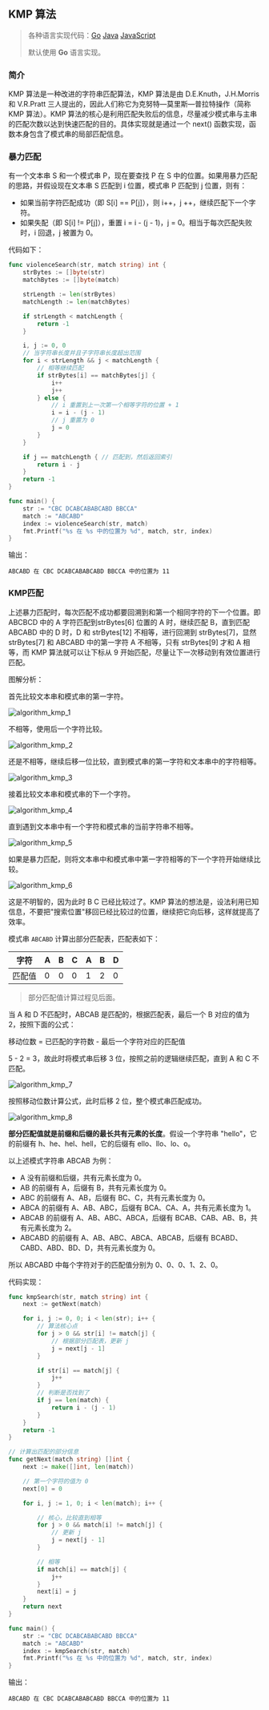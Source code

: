 ## KMP 算法

>各种语言实现代码：[Go](./golang/algorithm/stringmatch)   [Java](./java/algorithm/src/com/mcx/stringmatch)   [JavaScript](./javascript/algorithm/stringmatch)
>
>默认使用 **Go** 语言实现。

### 简介

KMP 算法是一种改进的字符串匹配算法，KMP 算法是由 D.E.Knuth，J.H.Morris 和 V.R.Pratt 三人提出的，因此人们称它为克努特—莫里斯—普拉特操作（简称 KMP 算法）。KMP 算法的核心是利用匹配失败后的信息，尽量减少模式串与主串的匹配次数以达到快速匹配的目的。具体实现就是通过一个 next() 函数实现，函数本身包含了模式串的局部匹配信息。

### 暴力匹配

有一个文本串 S 和一个模式串 P，现在要查找 P 在 S 中的位置。如果用暴力匹配的思路，并假设现在文本串 S 匹配到 i 位置，模式串 P 匹配到 j 位置，则有：

* 如果当前字符匹配成功（即 S[i] == P[j]），则 i++，j ++，继续匹配下一个字符。
* 如果失配（即 S[i] != P[j]），重置 i = i - (j - 1)，j = 0。相当于每次匹配失败时，i 回退，j 被置为 0。

代码如下：

```go
func violenceSearch(str, match string) int {
    strBytes := []byte(str)
    matchBytes := []byte(match)

    strLength := len(strBytes)
    matchLength := len(matchBytes)

    if strLength < matchLength {
        return -1
    }

    i, j := 0, 0
    // 当字符串长度并且子字符串长度超出范围
    for i < strLength && j < matchLength {
        // 相等继续匹配
        if strBytes[i] == matchBytes[j] {
            i++
            j++
        } else {
            // i 重置到上一次第一个相等字符的位置 + 1
            i = i - (j - 1)
            // j 重置为 0
            j = 0
        }
    }

    if j == matchLength { // 匹配到，然后返回索引
        return i - j
    }
    return -1
}

func main() {
    str := "CBC DCABCABABCABD BBCCA"
    match := "ABCABD"
    index := violenceSearch(str, match)
    fmt.Printf("%s 在 %s 中的位置为 %d", match, str, index)
}
```

输出：

```
ABCABD 在 CBC DCABCABABCABD BBCCA 中的位置为 11
```

### KMP匹配

上述暴力匹配时，每次匹配不成功都要回溯到和第一个相同字符的下一个位置。即 ABCBCD 中的 A 字符匹配到strBytes[6] 位置的 A 时，继续匹配 B，直到匹配 ABCABD 中的 D 时，D 和 strBytes[12] 不相等，进行回溯到 strBytes[7]，显然 strBytes[7] 和 ABCABD 中的第一字符 A 不相等，只有 strBytes[9] 才和 A 相等，而 KMP 算法就可以让下标从 9 开始匹配，尽量让下一次移动到有效位置进行匹配。

图解分析：

首先比较文本串和模式串的第一字符。

![algorithm_kmp_1](https://code-mcx.github.io/static-resource/datastructure-algorithm/images/algorithm_kmp_1.png)

不相等，使用后一个字符比较。

![algorithm_kmp_2](https://code-mcx.github.io/static-resource/datastructure-algorithm/images/algorithm_kmp_2.png)

还是不相等，继续后移一位比较，直到模式串的第一字符和文本串中的字符相等。

![algorithm_kmp_3](https://code-mcx.github.io/static-resource/datastructure-algorithm/images/algorithm_kmp_3.png)

接着比较文本串和模式串的下一个字符。

![algorithm_kmp_4](https://code-mcx.github.io/static-resource/datastructure-algorithm/images/algorithm_kmp_4.png)

直到遇到文本串中有一个字符和模式串的当前字符串不相等。

![algorithm_kmp_5](https://code-mcx.github.io/static-resource/datastructure-algorithm/images/algorithm_kmp_5.png)

如果是暴力匹配，则将文本串中和模式串中第一字符相等的下一个字符开始继续比较。

![algorithm_kmp_6](https://code-mcx.github.io/static-resource/datastructure-algorithm/images/algorithm_kmp_6.png)

这是不明智的，因为此时 B C 已经比较过了。KMP 算法的想法是，设法利用已知信息，不要把"搜索位置"移回已经比较过的位置，继续把它向后移，这样就提高了效率。

模式串 `ABCABD` 计算出部分匹配表，匹配表如下：

| 字符   | A    | B    | C    | A    | B    | D    |
| ------ | ---- | ---- | ---- | ---- | ---- | ---- |
| 匹配值 | 0    | 0    | 0    | 1    | 2    | 0    |

> 部分匹配值计算过程见后面。

当 A 和 D 不匹配时，ABCAB 是匹配的，根据匹配表，最后一个 B 对应的值为 2，按照下面的公式：

移动位数 = 已匹配的字符数 - 最后一个字符对应的匹配值

5 - 2 = 3，故此时将模式串后移 3 位，按照之前的逻辑继续匹配，直到 A 和 C 不匹配。

![algorithm_kmp_7](https://code-mcx.github.io/static-resource/datastructure-algorithm/images/algorithm_kmp_7.png)

按照移动位数计算公式，此时后移 2 位，整个模式串匹配成功。

![algorithm_kmp_8](https://code-mcx.github.io/static-resource/datastructure-algorithm/images/algorithm_kmp_8.png)

**部分匹配值就是前缀和后缀的最长共有元素的长度**。假设一个字符串 "hello"，它的前缀有 h、he、hel、hell，它的后缀有 ello、llo、lo、o。

以上述模式字符串 ABCAB 为例：

* A 没有前缀和后缀，共有元素长度为 0。
* AB 的前缀有 A，后缀有 B，共有元素长度为 0。
* ABC 的前缀有 A、AB，后缀有 BC、C，共有元素长度为 0。
* ABCA 的前缀有 A、AB、ABC，后缀有 BCA、CA、A，共有元素长度为 1。
* ABCAB 的前缀有 A、AB、ABC、ABCA，后缀有 BCAB、CAB、AB、B，共有元素长度为 2。
* ABCABD 的前缀有 A、AB、ABC、ABCA、ABCAB，后缀有 BCABD、CABD、ABD、BD、D，共有元素长度为 0。

所以 ABCABD 中每个字符对于的匹配值分别为 0、0、0、1、2、0。

代码实现：

```go
func kmpSearch(str, match string) int {
    next := getNext(match)

    for i, j := 0, 0; i < len(str); i++ {
        // 算法核心点
        for j > 0 && str[i] != match[j] {
            // 根据部分匹配表，更新 j
            j = next[j - 1]
        }

        if str[i] == match[j] {
            j++
        }
        // 判断是否找到了
        if j == len(match) {
            return i - (j - 1)
        }
    }
    return -1
}

// 计算出匹配的部分信息
func getNext(match string) []int {
    next := make([]int, len(match))

    // 第一个字符的值为 0
    next[0] = 0

    for i, j := 1, 0; i < len(match); i++ {

        // 核心，比较直到相等
        for j > 0 && match[i] != match[j] {
            // 更新 j
            j = next[j - 1]
        }

        // 相等
        if match[i] == match[j] {
            j++
        }
        next[i] = j
    }
    return next
}

func main() {
    str := "CBC DCABCABABCABD BBCCA"
    match := "ABCABD"
    index := kmpSearch(str, match)
    fmt.Printf("%s 在 %s 中的位置为 %d", match, str, index)
}
```

输出：

```
ABCABD 在 CBC DCABCABABCABD BBCCA 中的位置为 11
```
